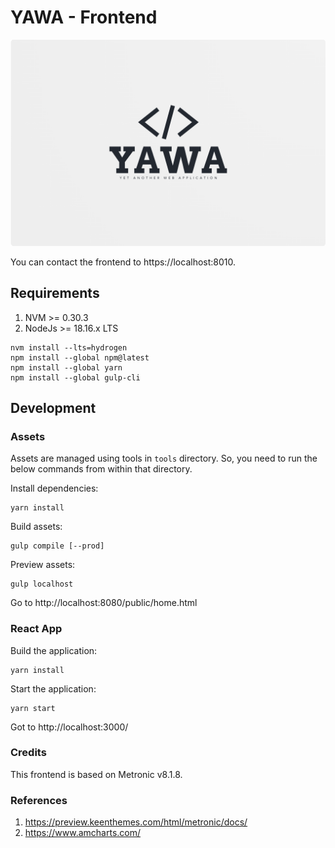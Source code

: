 # YAWA - Frontend

![YAWA Logo](../resources/brand/yawa-logo.png)

You can contact the frontend to https://localhost:8010.

## Requirements
1. NVM >= 0.30.3
2. NodeJs >= 18.16.x LTS

```
nvm install --lts=hydrogen
npm install --global npm@latest
npm install --global yarn
npm install --global gulp-cli
```

## Development

### Assets
Assets are managed using tools in `tools` directory.
So, you need to run the below commands from within that directory.

Install dependencies:
```
yarn install
```

Build assets:
```
gulp compile [--prod]
```

Preview assets:
```
gulp localhost
```

Go to http://localhost:8080/public/home.html

### React App
Build the application:

```
yarn install
```

Start the application:
```
yarn start
```

Got to http://localhost:3000/


### Credits
This frontend is based on Metronic v8.1.8.


### References
1. https://preview.keenthemes.com/html/metronic/docs/
2. https://www.amcharts.com/
